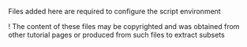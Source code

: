 Files added here are required to configure the script environment

! The content of these files may be copyrighted and was obtained from other tutorial pages or produced from such files to extract subsets
